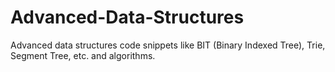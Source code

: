 # Advanced-Data-Structures
Advanced data structures code snippets like BIT (Binary Indexed Tree), Trie, Segment Tree, etc. and algorithms.
